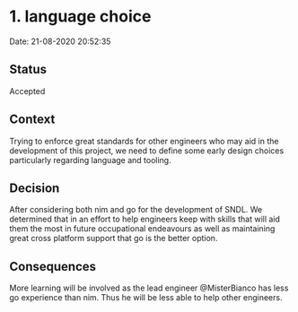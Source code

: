 
# 1. language choice

Date: 21-08-2020 20:52:35

## Status

Accepted

## Context

Trying to enforce great standards for other engineers who may 
aid in the development of this project, we need to define some
early design choices particularly regarding language and tooling.

## Decision

After considering both nim and go for the development of SNDL.
We determined that in an effort to help engineers keep with 
skills that will aid them the most in future occupational 
endeavours as well as maintaining great cross platform support
that go is the better option.

## Consequences

More learning will be involved as the lead engineer @MisterBianco
has less go experience than nim. Thus he will be less able to
help other engineers.

